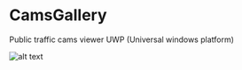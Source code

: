 # CamsGallery
Public traffic cams viewer UWP (Universal windows platform)

![alt text](https://github.com/abadiag/CamsGallery/AppImages/CamsCaptureDark.png?raw=true)
